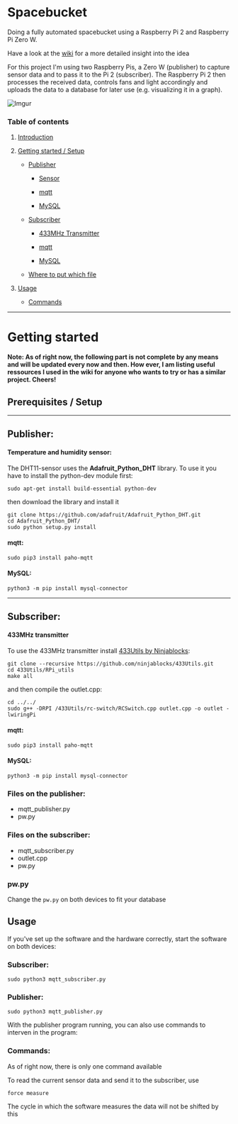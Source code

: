 # Spacebucket

Doing a fully automated spacebucket using a Raspberry Pi 2 and Raspberry Pi Zero W.

Have a look at the [wiki](https://github.com/NilsDeckert/Spacebucket/wiki) for a more detailed insight into the idea

For this project I'm using two Raspberry Pis, a Zero W (publisher) to capture sensor data and to pass it to the Pi 2 (subscriber). The Raspberry Pi 2 then processes the received data, controls fans and light accordingly and uploads the data to a database for later use (e.g. visualizing it in a graph).

![Imgur](https://i.imgur.com/KGCkV81.png)

### Table of contents

1. [Introduction](#spacebucket)

2. [Getting started / Setup](#prerequisites--setup)

   - [Publisher](#publisher)
   
     - [Sensor](#temperature-and-humidity-sensor)
     
     - [mqtt](#mqtt)
     
     - [MySQL](#mysql)
  
   - [Subscriber](#subscriber)
   
     - [433MHz Transmitter](#433mhz-transmitter)
     
     - [mqtt](#mqtt)
     
     - [MySQL](#mysql)

   - [Where to put which file](#files-on-the-publisher)

3. [Usage](#usage)

   - [Commands](#commands)

---

# Getting started

**Note: As of right now, the following part is not complete by any means and will be updated every now and then. How ever, I am listing useful ressources I used in the wiki for anyone who wants to try or has a similar project. Cheers!**

## Prerequisites / Setup

---

## Publisher:

#### Temperature and humidity sensor:
The DHT11-sensor uses the **Adafruit_Python_DHT** library. To use it you have to install the python-dev module first:

```shell
sudo apt-get install build-essential python-dev
```
then download the library and install it
```shell
git clone https://github.com/adafruit/Adafruit_Python_DHT.git
cd Adafruit_Python_DHT/
sudo python setup.py install
```

#### mqtt:
```shell
sudo pip3 install paho-mqtt
```

#### MySQL:
```shell
python3 -m pip install mysql-connector 
```

---

## Subscriber:

#### 433MHz transmitter

To use the 433MHz transmitter install [433Utils by Ninjablocks](https://github.com/ninjablocks/433Utils):
```shell
git clone --recursive https://github.com/ninjablocks/433Utils.git
cd 433Utils/RPi_utils
make all
```
and then compile the outlet.cpp:
```shell
cd ../../
sudo g++ -DRPI /433Utils/rc-switch/RCSwitch.cpp outlet.cpp -o outlet -lwiringPi
```

#### mqtt:
```shell
sudo pip3 install paho-mqtt
```

#### MySQL:
```shell
python3 -m pip install mysql-connector 
```

### Files on the publisher:
* mqtt_publisher.py
* pw.py
### Files on the subscriber:
* mqtt_subscriber.py
* outlet.cpp
* pw.py

### pw.py

Change the `pw.py` on both devices to fit your database

## Usage

If you've set up the software and the hardware correctly, start the software on both devices:

### Subscriber:
```shell
sudo python3 mqtt_subscriber.py
```

### Publisher:

```shell
sudo python3 mqtt_publisher.py
```

With the publisher program running, you can also use commands to interven in the program:
### Commands:
As of right now, there is only one command available

To read the current sensor data and send it to the subscriber, use
```
force measure
```
The cycle in which the software measures the data will not be shifted by this
